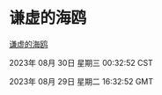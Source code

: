 # 谦虚的海鸥
[谦虚的海鸥](http://219.139.197.242:56308/qxdho/course/base/hotlink/index.php)

2023年 08月 30日 星期三 00:32:52 CST

2023年 08月 29日 星期二 16:32:52 GMT

